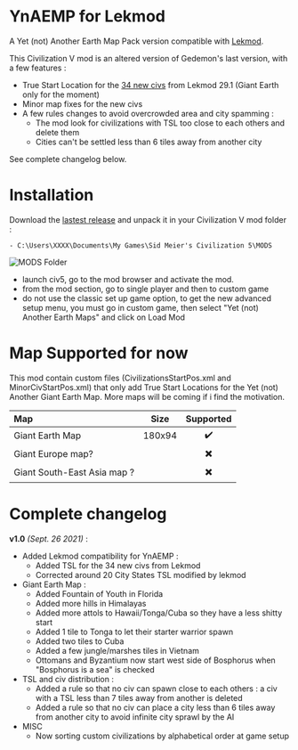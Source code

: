# YnAEMP for Lekmod

A Yet (not) Another Earth Map Pack version compatible with [Lekmod](https://docs.google.com/document/d/18tsjg2C1wKA7I41GktDRr6R83eUrhn4FHi9EUEtpKvI/edit).

This Civilization V mod is an altered version of Gedemon's last version, with a few features :
- True Start Location for the [34 new civs](https://docs.google.com/document/d/1Yy9z-pe9D4S_poTCRzLxmWCalY3QAo2MhGbuV17HmYM/edit) from Lekmod 29.1 (Giant Earth only for the moment)
- Minor map fixes for the new civs
- A few rules changes to avoid overcrowded area and city spamming :
	- The mod look for civilizations with TSL too close to each others and delete them
	- Cities can't be settled less than 6 tiles away from another city


See complete changelog below.  



# Installation

Download the [lastest release](https://github.com/sh4rkman/Civ5-YnAEMP_for_Lekmod/releases) and unpack it in your Civilization V mod folder :  

	- C:\Users\XXXX\Documents\My Games\Sid Meier's Civilization 5\MODS

![MODS Folder](https://i.imgur.com/OtEsU3M.png)

- launch civ5, go to the mod browser and activate the mod.
- from the mod section, go to single player and then to custom game
- do not use the classic set up game option, to get the new advanced setup menu, you must go in custom game, then select "Yet (not) Another Earth Maps" and click on Load Mod


# Map Supported for now

This mod contain custom files (CivilizationsStartPos.xml and MinorCivStartPos.xml) that only add True Start Locations for the Yet (not) Another Giant Earth Map. More maps will be coming if i find the motivation.

| Map | Size | Supported |
| :- | :-: | :-: |
| Giant Earth Map | 180x94 | :heavy_check_mark: |
| Giant Europe map? |  | :heavy_multiplication_x: |
| Giant South-East Asia map ? |  | :heavy_multiplication_x: |



# Complete changelog

**v1.0** _(Sept. 26 2021)_ :
- Added Lekmod compatibility for YnAEMP :
	- Added TSL for the 34 new civs from Lekmod
	- Corrected around 20 City States TSL modified by lekmod
- Giant Earth Map : 
	- Added Fountain of Youth in Florida 
	- Added more hills in Himalayas
	- Added more attols to Hawaii/Tonga/Cuba so they have a less shitty start
	- Added 1 tile to Tonga to let their starter warrior spawn
	- Added two tiles to Cuba
	- Added a few jungle/marshes tiles in Vietnam
	- Ottomans and Byzantium now start west side of Bosphorus when "Bosphorus is a sea" is checked
- TSL and civ distribution :
	- Added a rule so that no civ can spawn close to each others : a civ with a TSL less than 7 tiles away from another is deleted
	- Added a rule so that no civ can place a city less than 6 tiles away from another city to avoid infinite city sprawl by the AI
- MISC 
    - Now sorting custom civilizations by alphabetical order at game setup


